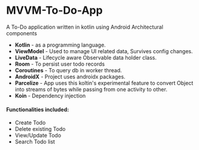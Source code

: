 # MVVM-To-Do-App
A To-Do application written in kotlin using Android Architectural components

 - **Kotlin** - as a programming language.
 - **ViewModel** - Used to manage UI related data, Survives config changes.
 - **LiveData** - Lifecycle aware Observable data holder class.
 - **Room** - To persist user todo records
 - **Coroutines** - To query db in worker thread.
 - **AndroidX** - Project uses androidx packages.
 - **Parcelize** - App uses this koltin's experimental feature to convert Object into streams of bytes while passing from one activity to other.
 - **Koin** - Dependency injection

#### Functionalities included:
- Create Todo
- Delete existing Todo
- View/Update Todo
- Search Todo list

